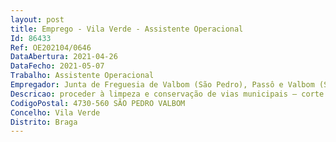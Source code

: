 ```yaml
--- 
layout: post
title: Emprego - Vila Verde - Assistente Operacional
Id: 86433
Ref: OE202104/0646
DataAbertura: 2021-04-26
DataFecho: 2021-05-07
Trabalho: Assistente Operacional
Empregador: Junta de Freguesia de Valbom (São Pedro), Passô e Valbom (São Martinho)
Descricao: proceder à limpeza e conservação de vias municipais – corte e controlo de vegetação herbácea, arbustiva e arbórea de taludes e bermas de vias municipais, limpeza de valetas, desobstrução de aquedutos, sarjetas e de travessias em continuidade de valetas, proceder à carga dos entulhos para posterior transporte e vazadouro  proceder à recolha de RSU em situações de exceção e ou emergência em que esteja em causa a salubridade ou saúde pública, utilizando para tal os meios necessários, nomeadamente a viatura de recolha de RSU que se encontra adstrita, quando tal for solicitado pelo executivo  proceder à recolha e transporte a vazadouro dos entulhos resultantes da limpeza e conservação das vias municipais e efetuar a manutenção dos respetivos equipamentos  assegurar a limpeza e desinfeção das papeleiras e mobiliário urbano  assegurar a limpeza de sarjetas e outros órgãos de captação de águas pluviais  realização de trabalhos de limpeza de espaços públicos, nomeadamente espaços verdes, passeios e sarjetas, resultantes de operações de construção de loteamentos ou outros equipamentos públicos.
CodigoPostal: 4730-560 SÃO PEDRO VALBOM
Concelho: Vila Verde
Distrito: Braga
--- 
```

